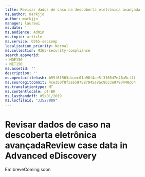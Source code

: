 ```yaml
---
title: Revisar dados de caso na descoberta eletrônica avançada
ms.author: markjjo
author: markjjo
manager: laurawi
ms.date: ''
ms.audience: Admin
ms.topic: article
ms.service: O365-seccomp
localization_priority: Normal
ms.collection: M365-security-compliance
search.appverid:
- MOE150
- MET150
ms.assetid: ''
description: ''
ms.openlocfilehash: b99f61563cbaec01a90f4ae5f3160d7e40a5cf4f
ms.sourcegitcommit: 4ce350f8f3eb597587945a8ac9b33e9793440c64
ms.translationtype: MT
ms.contentlocale: pt-BR
ms.lasthandoff: 05/01/2019
ms.locfileid: "33527089"
---
```

# <a name="review-case-data-in-advanced-ediscovery"></a><span data-ttu-id="251a9-102">Revisar dados de caso na descoberta eletrônica avançada</span><span class="sxs-lookup"><span data-stu-id="251a9-102">Review case data in Advanced eDiscovery</span></span>


<span data-ttu-id="251a9-103">Em breve</span><span class="sxs-lookup"><span data-stu-id="251a9-103">Coming soon</span></span>